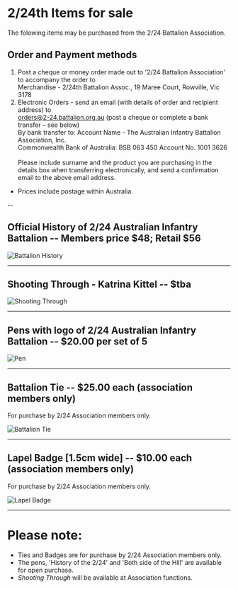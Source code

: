 

#  2/24th Items for sale

The folowing items may be purchased from the 2/24 Battalion Association.<br>

## Order and Payment methods
1.	Post a cheque or money order made out to '2/24 Battalion Association' to accompany the order to <br>
 Merchandise - 2/24th Battalion Assoc.,
 19 Maree Court,
 Rowville, Vic  3178
2.	Electronic Orders - send an email (with details of order and recipient address) to <br>
orders@2-24.battalion.org.au (post a cheque or complete a bank transfer – see below)<br>
 By bank transfer to: Account Name - The Australian Infantry Battalion Association, Inc. <br>
 Commonwealth Bank of Australia: BSB 063 450  Account No. 1001 3626    <br>   
 Please include surname and the product you are purchasing in the details box when transferring electronically, and send a         confirmation email to the above email address.
* Prices include postage within Australia.

--
## **Official History of 2/24 Australian Infantry Battalion** -- Members price $48; Retail $56

![Battalion History](images/product/Hist-book-r.jpg)


---
## **Shooting Through - Katrina Kittel** -- $tba 
![Shooting Through](images/product/shoot-r.jpg)


---
## **Pens with logo of 2/24 Australian Infantry Battalion** -- $20.00 per set of 5

![Pen](images/product/pen.jpg)


---



## **Battalion Tie** -- $25.00 each (association members only)

For purchase by 2/24 Association members only.

![Battalion Tie](images/product/tie.jpg)


---


## **Lapel Badge** [1.5cm wide] -- $10.00 each (association members only)

For purchase by 2/24 Association members only.

![Lapel Badge](images/product/badge-r.jpg)


---



# Please note:

  * Ties and Badges are for purchase by 2/24 Association members only.
  * The pens, 'History of the 2/24' and 'Both side of the Hill' are available for open purchase.
  * *Shooting Through* will be available at Association functions.
 

